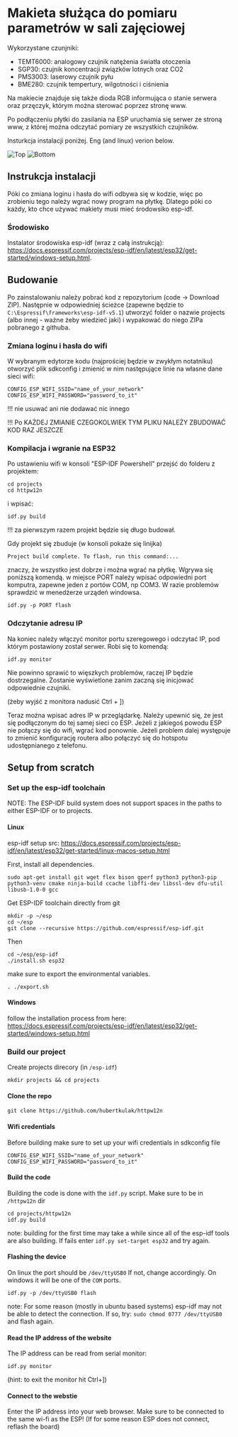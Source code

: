 # Makieta służąca do pomiaru parametrów w sali zajęciowej

Wykorzystane czunjniki:

- TEMT6000: analogowy czujnik natężenia światła otoczenia
- SGP30: czujnik koncentracji związków lotnych oraz CO2
- PMS3003: laserowy czujnik pyłu
- BME280: czujnik tempertury, wilgotności i ciśnienia

Na makiecie znajduje się także dioda RGB informująca o stanie serwera oraz przęczyk, którym można sterować poprzez stronę www.

Po podłączeniu płytki do zasilania na ESP uruchamia się serwer ze stroną www, z której można odczytać pomiary ze wszystkich czujników.

Insturkcja instalacji poniżej. Eng (and linux) verion below.

![Top](top.png)
![Bottom](bottom.png)


## Instrukcja instalacji

Póki co zmiana loginu i hasła do wifi odbywa się w kodzie, więc po zrobieniu tego należy wgrać nowy program na płytkę. Dlatego
póki co każdy, kto chce używać makiety musi mieć środowsiko esp-idf.

### Środowisko

Instalator środowiska esp-idf (wraz z całą instrukcją): <https://docs.espressif.com/projects/esp-idf/en/latest/esp32/get-started/windows-setup.html>.

## Budowanie

Po zainstalowaniu należy pobrać kod z repozytorium (code -> Download ZIP). Następnie w odpowiedniej ścieżce (zapewne będzie to ```C:\Espressif\frameworks\esp-idf-v5.1```) utworzyć folder o nazwie projects (albo innej  - ważne żeby wiedzieć jaki) i wypakować do niego ZIPa pobranego z githuba.

### Zmiana loginu i hasła do wifi

W wybranym edytorze kodu (najprościej będzie w zwykłym notatniku) otworzyć plik sdkconfig i zmienić w nim następujące linie na własne dane sieci wifi:

```console
CONFIG_ESP_WIFI_SSID="name_of_your_network"
CONFIG_ESP_WIFI_PASSWORD="password_to_it"
```

!!! nie usuwać ani nie dodawać nic innego

!!! Po KAŻDEJ ZMIANIE CZEGOKOLWIEK TYM PLIKU NALEŻY ZBUDOWAĆ KOD RAZ JESZCZE

### Kompilacja i wgranie na ESP32

Po ustawieniu wifi w konsoli "ESP-IDF Powershell" przejść do folderu z projektem:

``` console
cd projects
cd httpw12n
```

i wpisać:

```console
idf.py build
```

!!! za pierwszym razem projekt będzie się długo budował.

Gdy projekt się zbuduje (w konsoli pokaże się linijka)

```console
Project build complete. To flash, run this command:...
```

znaczy, że wszystko jest dobrze i można wgrać na płytkę. Wgrywa się poniższą komendą. w miejsce PORT należy wpisać odpowiedni port komputra, zapewne jeden z portów COM, np COM3. W razie problemów sprawdzić w menedżerze urządeń windowsa.

```console
idf.py -p PORT flash
```

### Odczytanie adresu IP

Na koniec należy włączyć monitor portu szeregowego i odczytać IP, pod którym postawiony został serwer. Robi się to komendą:

```console
idf.py monitor
```

Nie powinno sprawić to więszkych problemów, raczej IP będzie dostrzegalne. Zostanie wyświetlone zanim zaczną się inicjować odpowiednie czujniki.

(żeby wyjść z monitora nadusić Ctrl + ])

Teraz można wpisać adres IP w przeglądarkę. Należy upewnić się, że jest się podłączonym do tej samej sieci co ESP. Jeżeli z jakiegoś powodu ESP nie połączy się do wifi, wgrać kod ponownie. Jeżeli problem dalej występuje to zmienić konfigurację routera albo połączyć się do hotspotu udostępnianego z telefonu.



## Setup from scratch

### Set up the esp-idf toolchain

NOTE: The ESP-IDF build system does not support spaces in the paths to either ESP-IDF or to projects.

#### Linux

esp-idf setup src: <https://docs.espressif.com/projects/esp-idf/en/latest/esp32/get-started/linux-macos-setup.html>

First, install all dependencies.

```console
sudo apt-get install git wget flex bison gperf python3 python3-pip python3-venv cmake ninja-build ccache libffi-dev libssl-dev dfu-util libusb-1.0-0 gcc
```

Get ESP-IDF toolchain directly from git

```console
mkdir -p ~/esp
cd ~/esp
git clone --recursive https://github.com/espressif/esp-idf.git
```

Then

```console
cd ~/esp/esp-idf
./install.sh esp32
```

make sure to export the environmental variables.

```console
. ./export.sh
```

#### Windows

follow the installation process from here: <https://docs.espressif.com/projects/esp-idf/en/latest/esp32/get-started/windows-setup.html>

### Build our project

Create projects direcory (in `/esp-idf`)

```console
mkdir projects && cd projects
```

#### Clone the repo

```console
git clone https://github.com/hubertkulak/httpw12n
```

#### Wifi credentials

Before building make sure to set up your wifi credentials in sdkconfig file

```console
CONFIG_ESP_WIFI_SSID="name_of_your_network"
CONFIG_ESP_WIFI_PASSWORD="password_to_it"
```

#### Build the code

Building the code is done with the `idf.py` script. Make sure to be in `/httpw12n` dir

```console
cd projects/httpw12n
idf.py build
````

note: building for the first time may take a while since all of the esp-idf tools  are also building. If fails enter ```idf.py set-target esp32``` and try again.

#### Flashing the device

On linux the port should be `/dev/ttyUSB0` If not, change accordingly.
On windows it will be one of the ```COM``` ports.  

```console
idf.py -p /dev/ttyUSB0 flash
```

note: For some reason (mostly in ubuntu based systems) esp-idf may not be able to detect the connection. If so, try: ``sudo chmod 0777 /dev/ttyUSB0`` and flash again.

#### Read the IP address of the website

The IP address can be read from serial monitor:

```console
idf.py monitor
```

(hint: to exit the monitor hit Ctrl+])

#### Connect to the webstie

Enter the IP address into your web browser. Make sure to be connected to the same wi-fi as the ESP! (If for some reason ESP does not connect, reflash the board)